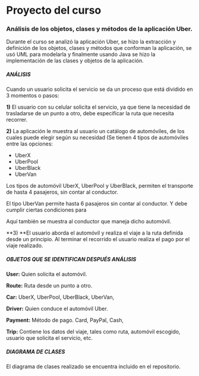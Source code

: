 # Proyecto del curso

### Análisis de los objetos, clases y métodos de la aplicación Uber. 

Durante el curso se analizó la aplicación Uber,  se hizo la  extracción y definición de los objetos, clases y métodos que conforman la aplicación, se usó  UML para modelarla y  finalmente usando  Java se hizo la implementación de las clases y objetos de la aplicación.

##### ANÁLISIS  

Cuando un usuario  solicita  el servicio  se da un proceso que está dividido en  3 momentos o  pasos:

**1)** El usuario con su celular solicita el servicio, ya que tiene la necesidad de trasladarse de un punto a otro, debe especificar la ruta  que necesita recorrer.

**2)** La aplicación le muestra al usuario un catálogo de automóviles, de los cuales puede elegir según su necesidad (Se tienen 4 tipos de automóviles entre las opciones: 

- UberX
- UberPool
- UberBlack 
- UberVan 

Los tipos de automóvil UberX, UberPool y UberBlack, permiten el transporte de hasta 4 pasajeros, sin contar al conductor.

El tipo UberVan permite hasta 6 pasajeros sin contar al conductor. Y debe cumplir ciertas condiciones para 

Aquí también se muestra al conductor que maneja dicho automóvil.


**3) **El usuario aborda el automóvil   y realiza el viaje a la ruta definida desde un principio. Al terminar el recorrido el usuario realiza el pago por el viaje realizado.


##### OBJETOS QUE SE IDENTIFICAN DESPUÉS ANÁLISIS

**User:** Quien solicita el automóvil.

**Route:** Ruta desde un punto a otro.

**Car:**
UberX,
UberPool,
UberBlack,
UberVan,

**Driver:** Quien conduce el automóvil Uber.

**Payment:** Método de pago.
Card,
PayPal,
Cash,

**Trip:** Contiene los datos del viaje, tales como ruta, automóvil escogido, usuario que solicita el servicio, etc.

##### DIAGRAMA DE CLASES


El diagrama de clases realizado se encuentra incluido en el repositorio.